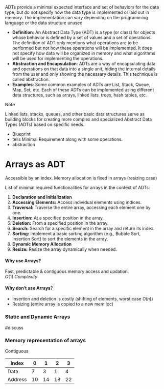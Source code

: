 ADTs provide a minimal expected interface and set of behaviors for the data type, but do not specify how the data type is implemented or laid out in memory. The implementation can vary depending on the programming language or the data structure unused 

- **Definition**: An Abstract Data Type (ADT) is a type (or class) for objects whose behavior is defined by a set of values and a set of operations. The definition of ADT only mentions what operations are to be performed but not how these operations will be implemented.
  It does not specify how data will be organized in memory and what algorithms will be used for implementing the operations.
- **Abstraction and Encapsulation**: ADTs are a way of encapsulating data and operations on that data into a single unit, hiding the internal details from the user and only showing the necessary details. This technique is called abstraction.
- **Examples**: Some common examples of ADTs are List, Stack, Queue, Map, Set, etc. Each of these ADTs can be implemented using different data structures, such as arrays, linked lists, trees, hash tables, etc.

> [!NOTE]
> Linked lists, stacks, queues, and other basic data structures serve as building blocks for creating more complex and specialized Abstract Data Types (ADTs) based on specific needs.
> 

- Blueprint
- tells Minimal Requirement along with some operations. 
- abstraction 
# Arrays as ADT
Accessible by an index.
Memory allocation is fixed in arrays (resizing case)

List of minimal required functionalities for arrays in the context of ADTs:
1. **Declaration and Initialization**
2. **Accessing Elements:** Access individual elements using indices.
3. **Traversal:** Traverse the entire array, accessing each element one by one.
4. **Insertion:** At a specified position in the array.
5. **Deletion:** From a specified position in the array.
6. **Search:** Search for a specific element in the array and return its index.
7. **Sorting:** Implement a basic sorting algorithm (e.g., Bubble Sort, Insertion Sort) to sort the elements in the array.
8. **Dynamic Memory Allocation**
9. **Resize:** Resize the array dynamically when needed.


#### Why use Arrays?
Fast, predictable & contiguous memory access and updation. $O(1)\ Complexity$
#### Why don't use Arrays?
- Insertion and deletion is costly (shifting of elements, worst case $O(n)$)
- Resizing (entire array is copied to a new mem loc)

### Static and Dynamic Arrays 
#discuss 

### Memory representation of arrays
Contiguous 

| Index | 0 | 1 | 2 | 3 |
| ---- | ---- | ---- | ---- | ---- |
| Data | 7 | 3 | 1 | 4 |
|Address | 10|  14|  18|  22|
